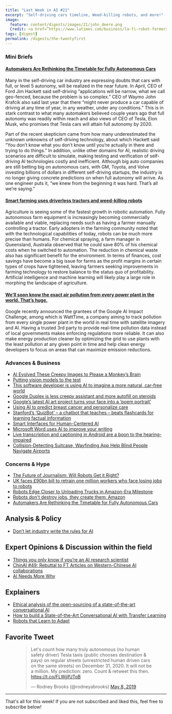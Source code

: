 ```yaml
---
title: "Last Week in AI #21"
excerpt: "Self-driving cars timeline, Weed-killing robots, and more!"
image:
  feature: content/digests/images/21/john_deere.png
  Credit: <a href=”https://www.latimes.com/business/la-fi-robot-farmers-20190517-story.html”>Zach Boyden-Holmes/Associated Press</a>
tags: [digest]
permalink: /digests/the-twentyfirst
---
```

### Mini Briefs

#### [Automakers Are Rethinking the Timetable for Fully Autonomous Cars](https://www.designnews.com/electronics-test/automakers-are-rethinking-timetable-fully-autonomous-cars/93993798360804)

Many in the self-driving car industry are expressing doubts that cars with full, or level 5 autonomy, will be realized in the near future. In April, CEO of Ford Jim Hackett said self-driving “applications will be narrow, what we call geo-fenced, because the problem is so complex.” CEO of Waymo John Krafcik also said last year that there “might never produce a car capable of driving at any time of year, in any weather, under any conditions.” This is in stark contrast to what many automakers believed couple years ago that full autonomy was readily within reach and also views of CEO of Tesla, Elon Musk, who promises that Tesla cars will attain full autonomy by 2020.

Part of the recent skepticism came from how many underestimated the unknown unknowns of self-driving technology, about which Hackett said “You don’t know what you don’t know until you’re actually in there and trying to do things.” In addition, unlike other domains for AI, realistic driving scenarios are difficult to simulate, making testing and verification of self-driving AI technologies costly and inefficient. Although big auto companies are still betting big on autonomous cars, with GM, Toyota, and Volve investing billions of dollars in different self-driving startups, the industry is no longer giving concrete predictions on when full autonomy will arrive. As one engineer puts it, “we knew from the beginning it was hard. That’s all we’re saying.”

#### [Smart farming uses driverless tractors and weed-killing robots](https://www.latimes.com/business/la-fi-robot-farmers-20190517-story.html)

Agriculture is seeing some of the fastest growth in robotic automation. Fully autonomous farm equipment is increasingly becoming commercially available and viable, replacing needs such as having a farmer manually controlling a tractor. Early adopters in the farming community noted that with the technological capabilities of today, robots can be much more precise than humans. For chemical spraying, a farm manager in Queensland, Australia observed that he could save 80% of his chemical costs when he switched to automation. The reduction in chemical waste also has significant benefit for the environment. In terms of finances, cost savings have become a big issue for farms as the profit margins in certain types of crops have tightened, leaving farmers seeking improvements in farming technology to restore balance to the status quo of profitability. Artificial intelligence and machine learning will likely play a large role in morphing the landscape of agriculture.

#### [We’ll soon know the exact air pollution from every power plant in the world. That’s huge.](https://www.vox.com/energy-and-environment/2019/5/7/18530811/global-power-plants-real-time-pollution-data)

Google recently announced the grantees of the Google AI Impact Challenge, among which is WattTime, a company aiming to track pollution from every single power plant in the world in real time with satellite imagery and AI. Having a trusted 3rd party to provide real-time pollution data instead of local governments makes enforcing regulations more reliable. It can also make energy production cleaner by optimizing the grid to use plants with the least pollution at any given point in time and help clean energy developers to focus on areas that can maximize emission reductions.

### Advances & Business

* [AI Evolved These Creepy Images to Please a Monkey’s Brain](https://www.theatlantic.com/science/archive/2019/05/ai-evolved-these-trippy-images-to-please-a-monkeys-neurons/588517/)
* [Putting vision models to the test](http://news.mit.edu/2019/computer-model-brain-visual-cortex-0502)
* [This software developer is using AI to imagine a more natural, car-free world](https://www.theverge.com/2019/5/7/18534538/ai-neural-net-car-free-biophilia-chris-harris)
* [Google Duplex is less creepy assistant and more autofill on steroids](https://www.cnet.com/news/google-duplex-is-less-creepy-assistant-and-more-autofill-on-steroids/)
* [Google’s latest AI art project turns your face into a ‘poem portrait’](https://www.theverge.com/2019/5/2/18526783/google-ai-art-project-poem-portrait-es-devlin-ross-goodwin)
* [Using AI to predict breast cancer and personalize care](http://news.mit.edu/2019/using-ai-predict-breast-cancer-and-personalize-care-0507)
* [Stanford’s ‘QuizBot’ – a chatbot that teaches – beats flashcards for learning factual information](https://news.stanford.edu/2019/05/08/learning-chatbot-teaches-beats-flashcards/)
* [Smart Interfaces for Human-Centered AI](https://hai.stanford.edu/news/smart-interfaces-human-centered-ai)
* [Microsoft Word uses AI to improve your writing](https://www.engadget.com/2019/05/06/microsoft-word-online-ideas/)
* [Live transcription and captioning in Android are a boon to the hearing-impaired](https://techcrunch.com/2019/05/07/live-transcription-and-captioning-in-android-are-a-boon-to-the-hearing-impaired/)
* [Collision-Detecting Suitcase, Wayfinding App Help Blind People Navigate Airports](https://www.cs.cmu.edu/news/collision-detecting-suitcase-wayfinding-app-help-blind-people-navigate-airports)

### Concerns & Hype

* [The Future of Journalism: Will Robots Get it Right?](https://medium.com/@orge/this-is-the-future-of-journalism-will-a-machine-get-it-right-d3e747f16751)
* [UK faces £90bn bill to retrain one million workers who face losing jobs to robots](https://www.telegraph.co.uk/business/2019/05/09/uk-faces-90bn-bill-retrain-one-million-workers-face-losing-jobs/)
* [Robots Edge Closer to Unloading Trucks in Amazon-Era Milestone](https://www.bloomberg.com/news/articles/2019-05-03/robots-edge-closer-to-unloading-trucks-in-amazon-era-milestone)
* [Robots don't destroy jobs, they create them: Amazon](https://www.afr.com/technology/technology-companies/robots-don-t-destroy-jobs-they-create-them-amazon-20190502-p51jdj)
* [Automakers Are Rethinking the Timetable for Fully Autonomous Cars](https://www.designnews.com/electronics-test/automakers-are-rethinking-timetable-fully-autonomous-cars/93993798360804)

## Analysis & Policy

* [Don’t let industry write the rules for AI](https://www.nature.com/articles/d41586-019-01413-1)

## Expert Opinions & Discussion within the field

* [Things you only know if you’re an AI research scientist](https://www.timeout.com/london/news/things-you-only-know-if-youre-an-ai-research-scientist-051019)
* [ChinAI #49: Rebuttal to FT Articles on Western-Chinese AI collaborations](https://chinai.substack.com/p/chinai-49-rebuttal-to-ft-articles)
* [AI Needs More Why](https://www.forbes.com/sites/alexanderlavin/2019/05/06/ai-needs-more-why/#2130727d156d)

## Explainers

* [Ethical analysis of the open-sourcing of a state-of-the-art conversational AI](https://medium.com/huggingface/ethical-analysis-of-the-open-sourcing-of-a-state-of-the-art-conversational-ai-852113c324b2)
* [How to build a State-of-the-Art Conversational AI with Transfer Learning](https://convai.huggingface.co/)
* [Robots that Learn to Adapt](https://bair.berkeley.edu/blog/2019/05/06/robot-adapt/)

## Favorite Tweet

<figure>
<blockquote class="twitter-tweet" data-lang="en"><p lang="en" dir="ltr">Let&#39;s count how many truly autonomous (no human safety driver) Tesla taxis (public chooses destination &amp; pays) on regular streets (unrestricted human driven cars on the same streets) on December 31, 2020. It will not be a million. My prediction: zero. Count &amp; retweet this then. <a href="https://t.co/FLWjjPJToB">https://t.co/FLWjjPJToB</a></p>&mdash; Rodney Brooks (@rodneyabrooks) <a href="https://twitter.com/rodneyabrooks/status/1125964714087993344?ref_src=twsrc%5Etfw">May 8, 2019</a></blockquote>
<script async src="https://platform.twitter.com/widgets.js" charset="utf-8"></script>
</figure>

<hr>

That's all for this week! If you are not subscribed and liked this, feel free to subscribe below!
